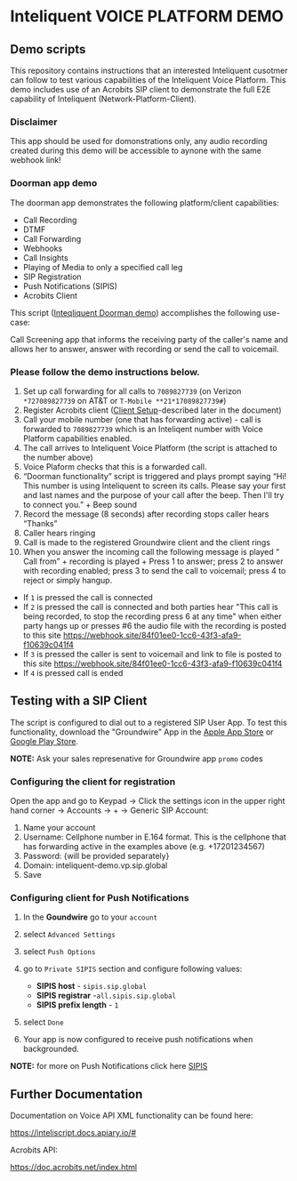 # Inteliquent VOICE PLATFORM DEMO
## Demo scripts
This repository contains instructions that an interested Inteliquent cusotmer can follow to test various capabilities of the Inteliquent Voice Platform. This demo includes use of an Acrobits SIP client to demonstrate the full E2E capability of Inteliquent (Network-Platform-Client). 

### Disclaimer
This app should be used for domonstrations only, any audio recording created during this demo will be accessible to aynone with the same webhook link!

### Doorman app demo
The doorman app demonstrates the following platform/client capabilities:
- Call Recording
- DTMF
- Call Forwarding
- Webhooks
- Call Insights
- Playing of Media to only a specified call leg
- SIP Registration
- Push Notifications (SIPIS)
- Acrobits Client


This script ([Inteqliquent Doorman demo](sample/doorman_demo.xml)) accomplishes the following use-case:

Call Screening app that informs the receiving party of the caller's name and allows her to answer, answer with recording or send the call to voicemail. 

### Please follow the demo instructions below.

1. Set up call forwarding for all calls to `7089827739` (on Verizon `*727089827739` on AT&T or `T-Mobile **21*17089827739#`)
2. Register Acrobits client ([Client Setup](##testing-with-a-sip-client)-described later in the document)
3. Call your mobile number (one that has forwarding active) - call is forwarded to `7089827739` which is an Inteliqent number with Voice Platform capabilities enabled.
4. The call arrives to Inteliquent Voice Platform (the script is attached to the number above)
5. Voice Plaform checks that this is a forwarded call.
6. “Doorman functionality” script is triggered and plays prompt saying “Hi! This number is using Inteliquent to screen its calls. Please say your first and last names and the purpose of your call after the beep. Then I'll try to connect you.” + Beep sound
7. Record the message (8 seconds) after recording stops caller hears “Thanks”
8. Caller hears ringing
9. Call is made to the registered Groundwire client and the client rings
10. When you answer the incoming call  the following message is played “ Call from” + recording is played + Press 1 to answer; press 2 to answer with recording enabled; press 3 to send the call to voicemail; press 4 to reject or simply hangup.

- If `1` is pressed the call is connected
- If `2` is pressed the call is connected and both parties hear "This call is being recorded, to stop the recording press 6 at any time" when either party hangs up or presses #6 the audio file with the recording is posted to this site https://webhook.site/84f01ee0-1cc6-43f3-afa9-f10639c041f4
- If `3` is pressed the caller is sent to voicemail and link to file is posted to this site https://webhook.site/84f01ee0-1cc6-43f3-afa9-f10639c041f4
- If `4` is pressed call is ended


## Testing with a SIP Client

The script is configured to dial out to a registered SIP User App. To test this functionality, download the "Groundwire" App in the [Apple App Store](https://apps.apple.com/us/app/acrobits-groundwire/id378503081) or [Google Play Store](https://play.google.com/store/apps/details?id=cz.acrobits.softphone.aliengroundwire&hl=en_US).

**NOTE:** Ask your sales represenative for Groundwire  app `promo` codes

### Configuring the client for registration

Open the app and go to Keypad -> Click the settings icon in the upper right hand corner -> Accounts -> +  -> Generic SIP Account:

1. Name your account
2. Username: Cellphone number in E.164 format. This is the cellphone that has forwarding active in the examples above (e.g. +17201234567)
3. Password: {will be provided separately}
4. Domain: inteliquent-demo.vp.sip.global
5. Save


### Configuring client for Push Notifications

1. In the **Goundwire** go to your `account`
2. select `Advanced Settings`
3. select `Push Options`
4. go to `Private SIPIS` section and configure following values:
    
   * **SIPIS host** - `sipis.sip.global`
   * **SIPIS registrar**  -`all.sipis.sip.global`
   * **SIPIS prefix length** - `1`
5. select `Done`
6. Your app is now configured to receive push notifications when backgrounded.

**NOTE:** for more on Push Notifications click here [SIPIS](https://doc.acrobits.net/sipis/index.html)

## Further Documentation

Documentation on Voice API XML functionality can be found here:

https://inteliscript.docs.apiary.io/#

Acrobits API:

https://doc.acrobits.net/index.html